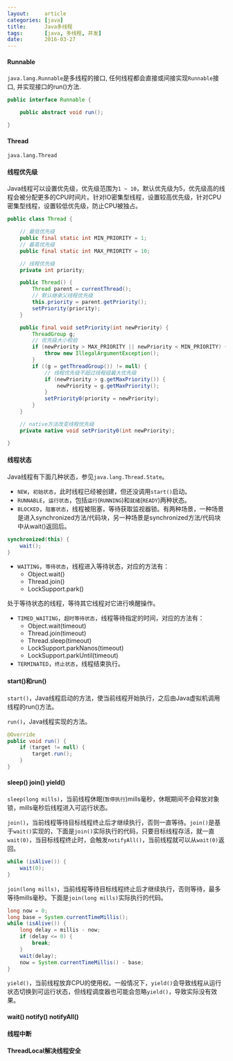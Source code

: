 ```yaml
---
layout:     article
categories: [java]
title:      Java多线程
tags:       [java, 多线程, 并发]
date:       2016-03-27
---
```


#### Runnable

`java.lang.Runnable`是多线程的接口, 任何线程都会直接或间接实现`Runnable`接口, 并实现接口的run()方法.

```java
public interface Runnable {

    public abstract void run();

}
```

#### Thread

`java.lang.Thread`

#### 线程优先级

Java线程可以设置优先级，优先级范围为`1 ~ 10`，默认优先级为5，优先级高的线程会被分配更多的CPU时间片。针对IO密集型线程，设置较高优先级，针对CPU密集型线程，设置较低优先级，防止CPU被独占。

```java
public class Thread {

    // 最低优先级
    public final static int MIN_PRIORITY = 1;
    // 最高优先级
    public final static int MAX_PRIORITY = 10;

    // 线程优先级
    private int priority;

    public Thread() {
        Thread parent = currentThread();
        // 默认继承父线程优先级
        this.priority = parent.getPriority();
        setPriority(priority);
    }

    public final void setPriority(int newPriority) {
        ThreadGroup g;
        // 优先级大小校验
        if (newPriority > MAX_PRIORITY || newPriority < MIN_PRIORITY) {
            throw new IllegalArgumentException();
        }
        if ((g = getThreadGroup()) != null) {
            // 线程优先级不超过线程组最大优先级
            if (newPriority > g.getMaxPriority()) {
                newPriority = g.getMaxPriority();
            }
            setPriority0(priority = newPriority);
        }
    }

    // native方法改变线程优先级
    private native void setPriority0(int newPriority);

}
```

#### 线程状态

Java线程有下面几种状态，参见`java.lang.Thread.State`。

* `NEW`，`初始状态`，此时线程已经被创建，但还没调用`start()`启动。
* `RUNNABLE`，`运行状态`，包括`运行`(`RUNNING`)和`就绪`(`READY`)两种状态。
* `BLOCKED`，`阻塞状态`，线程被阻塞，等待获取监视器锁。有两种场景，一种场景是进入synchronized方法/代码块，另一种场景是synchronized方法/代码块中从wait()返回后。

```java
synchronized(this) {
    wait();
}
```

* `WAITING`，`等待状态`，线程进入等待状态，对应的方法有：
    * Object.wait()
    * Thread.join()
    * LockSupport.park()

处于等待状态的线程，等待其它线程对它进行唤醒操作。

* `TIMED_WAITING`，`超时等待状态`，线程等待指定的时间，对应的方法有：
    * Object.wait(timeout)
    * Thread.join(timeout)
    * Thread.sleep(timeout)
    * LockSupport.parkNanos(timeout)
    * LockSupport.parkUntil(timeout)
* `TERMINATED`，`终止状态`，线程结束执行。

#### start()和run()

`start()`，Java线程启动的方法，使当前线程开始执行，之后由Java虚拟机调用线程的run()方法。

`run()`，Java线程实现的方法。

```java
@Override
public void run() {
    if (target != null) {
        target.run();
    }
}
```

#### sleep() join() yield()

`sleep(long mills)`，当前线程休眠(`暂停执行`)mills毫秒，休眠期间不会释放对象锁，mills毫秒后线程进入可运行状态。

`join()`，当前线程等待目标线程终止后才继续执行，否则一直等待。`join()`是基于`wait()`实现的，下面是`join()`实际执行的代码，只要目标线程存活，就一直`wait(0)`，当目标线程终止时，会触发`notifyAll()`，当前线程就可以从`wait(0)`返回。

```java
while (isAlive()) {
    wait(0);
}
```

`join(long mills)`，当前线程等待目标线程终止后才继续执行，否则等待，最多等待mills毫秒。下面是`join(long mills)`实际执行的代码。

```java
long now = 0;
long base = System.currentTimeMillis();
while (isAlive()) {
    long delay = millis - now;
    if (delay <= 0) {
        break;
    }
    wait(delay);
    now = System.currentTimeMillis() - base;
}
```

`yield()`，当前线程放弃CPU的使用权。一般情况下，`yield()`会导致线程从运行状态切换到可运行状态，但线程调度器也可能会忽略`yield()`，导致实际没有效果。

#### wait() notify() notifyAll()

#### 线程中断

#### ThreadLocal解决线程安全
